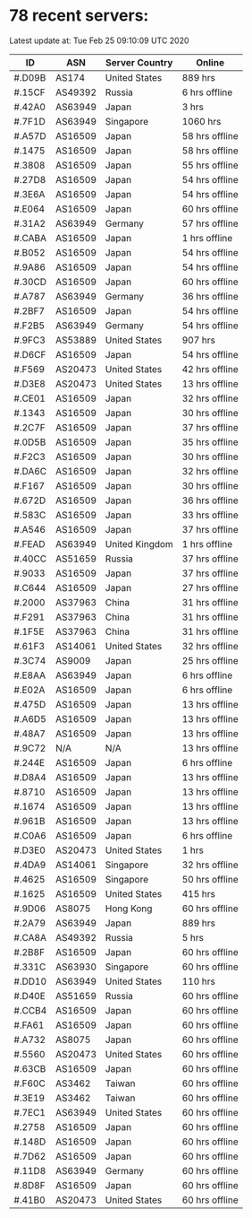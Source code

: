 # 78 recent servers:

Latest update at: Tue Feb 25 09:10:09 UTC 2020

| ID | ASN | Server Country | Online |
| -- | --- | -------------- | ------ |
| #.D09B | AS174 | United States | 889 hrs |
| #.15CF | AS49392 | Russia | 6 hrs offline |
| #.42A0 | AS63949 | Japan | 3 hrs |
| #.7F1D | AS63949 | Singapore | 1060 hrs |
| #.A57D | AS16509 | Japan | 58 hrs offline |
| #.1475 | AS16509 | Japan | 58 hrs offline |
| #.3808 | AS16509 | Japan | 55 hrs offline |
| #.27D8 | AS16509 | Japan | 54 hrs offline |
| #.3E6A | AS16509 | Japan | 54 hrs offline |
| #.E064 | AS16509 | Japan | 60 hrs offline |
| #.31A2 | AS63949 | Germany | 57 hrs offline |
| #.CABA | AS16509 | Japan | 1 hrs offline |
| #.B052 | AS16509 | Japan | 54 hrs offline |
| #.9A86 | AS16509 | Japan | 54 hrs offline |
| #.30CD | AS16509 | Japan | 60 hrs offline |
| #.A787 | AS63949 | Germany | 36 hrs offline |
| #.2BF7 | AS16509 | Japan | 54 hrs offline |
| #.F2B5 | AS63949 | Germany | 54 hrs offline |
| #.9FC3 | AS53889 | United States | 907 hrs |
| #.D6CF | AS16509 | Japan | 54 hrs offline |
| #.F569 | AS20473 | United States | 42 hrs offline |
| #.D3E8 | AS20473 | United States | 13 hrs offline |
| #.CE01 | AS16509 | Japan | 32 hrs offline |
| #.1343 | AS16509 | Japan | 30 hrs offline |
| #.2C7F | AS16509 | Japan | 37 hrs offline |
| #.0D5B | AS16509 | Japan | 35 hrs offline |
| #.F2C3 | AS16509 | Japan | 30 hrs offline |
| #.DA6C | AS16509 | Japan | 32 hrs offline |
| #.F167 | AS16509 | Japan | 30 hrs offline |
| #.672D | AS16509 | Japan | 36 hrs offline |
| #.583C | AS16509 | Japan | 33 hrs offline |
| #.A546 | AS16509 | Japan | 37 hrs offline |
| #.FEAD | AS63949 | United Kingdom | 1 hrs offline |
| #.40CC | AS51659 | Russia | 37 hrs offline |
| #.9033 | AS16509 | Japan | 37 hrs offline |
| #.C644 | AS16509 | Japan | 27 hrs offline |
| #.2000 | AS37963 | China | 31 hrs offline |
| #.F291 | AS37963 | China | 31 hrs offline |
| #.1F5E | AS37963 | China | 31 hrs offline |
| #.61F3 | AS14061 | United States | 32 hrs offline |
| #.3C74 | AS9009 | Japan | 25 hrs offline |
| #.E8AA | AS63949 | Japan | 6 hrs offline |
| #.E02A | AS16509 | Japan | 6 hrs offline |
| #.475D | AS16509 | Japan | 13 hrs offline |
| #.A6D5 | AS16509 | Japan | 13 hrs offline |
| #.48A7 | AS16509 | Japan | 13 hrs offline |
| #.9C72 | N/A | N/A | 13 hrs offline |
| #.244E | AS16509 | Japan | 6 hrs offline |
| #.D8A4 | AS16509 | Japan | 13 hrs offline |
| #.8710 | AS16509 | Japan | 13 hrs offline |
| #.1674 | AS16509 | Japan | 13 hrs offline |
| #.961B | AS16509 | Japan | 13 hrs offline |
| #.C0A6 | AS16509 | Japan | 6 hrs offline |
| #.D3E0 | AS20473 | United States | 1 hrs |
| #.4DA9 | AS14061 | Singapore | 32 hrs offline |
| #.4625 | AS16509 | Singapore | 50 hrs offline |
| #.1625 | AS16509 | United States | 415 hrs |
| #.9D06 | AS8075 | Hong Kong | 60 hrs offline |
| #.2A79 | AS63949 | Japan | 889 hrs |
| #.CA8A | AS49392 | Russia | 5 hrs |
| #.2B8F | AS16509 | Japan | 60 hrs offline |
| #.331C | AS63930 | Singapore | 60 hrs offline |
| #.DD10 | AS63949 | United States | 110 hrs |
| #.D40E | AS51659 | Russia | 60 hrs offline |
| #.CCB4 | AS16509 | Japan | 60 hrs offline |
| #.FA61 | AS16509 | Japan | 60 hrs offline |
| #.A732 | AS8075 | Japan | 60 hrs offline |
| #.5560 | AS20473 | United States | 60 hrs offline |
| #.63CB | AS16509 | Japan | 60 hrs offline |
| #.F60C | AS3462 | Taiwan | 60 hrs offline |
| #.3E19 | AS3462 | Taiwan | 60 hrs offline |
| #.7EC1 | AS63949 | United States | 60 hrs offline |
| #.2758 | AS16509 | Japan | 60 hrs offline |
| #.148D | AS16509 | Japan | 60 hrs offline |
| #.7D62 | AS16509 | Japan | 60 hrs offline |
| #.11D8 | AS63949 | Germany | 60 hrs offline |
| #.8D8F | AS16509 | Japan | 60 hrs offline |
| #.41B0 | AS20473 | United States | 60 hrs offline |

